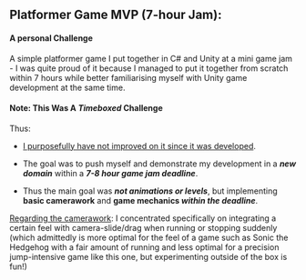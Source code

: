 ## Platformer Game MVP (7-hour Jam):
#### A personal Challenge
A simple platformer game I put together in C# and Unity at a mini game jam - I was quite proud of it because I managed to put it together from scratch within 7 hours while better familiarising myself with Unity game development at the same time.

#### Note: This Was A *Timeboxed* Challenge
Thus:
* <ins>I purposefully have not improved on it since it was developed</ins>.

* The goal was to push myself and demonstrate my development in a **_new domain_** within a **_7-8 hour game jam deadline_**.
* Thus the main goal was **_not animations or levels_**, but implementing **basic camerawork** and **game mechanics _within the deadline_**.

<ins>Regarding the camerawork</ins>: I concentrated specifically on integrating a certain feel with camera-slide/drag when running or stopping suddenly (which admittedly is more optimal for the feel of a game such as Sonic the Hedgehog with a fair amount of running and less optimal for a precision jump-intensive game like this one, but experimenting outside of the box is fun!)
